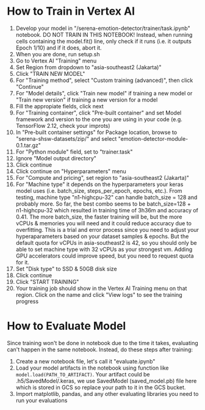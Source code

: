 # How to Train in Vertex AI
1. Develop your model in "/serena-emotion-detector/trainer/task.ipynb" notebook. DO NOT TRAIN IN THIS NOTEBOOK! Instead, when running cells containing the model.fit() line, only check if it runs (i.e. it outputs Epoch 1/10) and if it does, abort it.
2. When you are done, run setup.sh
3. Go to Vertex AI "Training" menu
4. Set Region from dropdown to "asia-southeast2 (Jakarta)"
5. Click "TRAIN NEW MODEL"
6. For "Training method", select "Custom training (advanced)", then click "Continue"
7. For "Model details", click "Train new model" if training a new model or "Train new version" if training a new version for a model
8. Fill the appropiate fields, click next
9. For "Training container", click "Pre-built container" and set Model framework and version to the one you are using in your code (e.g. TensorFlow 2.12, check your improts)
10. In "Pre-built container settings" for Package location, browse to "serena-shsw-datasets/zip/" and select "emotion-detector-module-0.1.tar.gz"
11. For "Python module" field, set to "trainer.task"
12. Ignore "Model output directory"
13. Click continue
14. Click continue on "Hyperparameters" menu
15. For "Compute and pricing", set region to "asia-southeast2 (Jakarta)"
16. For "Machine type" it depends on the hyperparameters your keras model uses (i.e. batch_size, steps_per_epoch, epochs, etc.). From testing, machine type "n1-highcpu-32" can handle batch_size = 128 and probably more. So far, the best combo seems to be batch_size=128 + n1-highcpu-32 which resulted in training time of 3h36m and accuracy of 0.41. The more batch_size, the faster training will be, but the more vCPUs & memories you will need and it could reduce accuracy due to overfitting. This is a trial and error process since you need to adjust your hyperaparameters based on your dataset samples & epochs. But the default quota for vCPUs in asia-southeast2 is 42, so you should only be able to set machine type with 32 vCPUs as your strongest vm. Adding GPU accelerators could improve speed, but you need to request quota for it.
17. Set "Disk type" to SSD & 50GB disk size
18. Click continue
19. Click "START TRAINING"
20. Your training job should show in the Vertex AI Training menu on that region. Click on the name and click "View logs" to see the training progress

# How to Evaluate Model
Since training won't be done in notebook due to the time it takes, evaluating can't happen in the same notebook. Instead, do these steps after training:
1. Create a new notebook file, let's call it "evaluate.ipynb"
2. Load your model artifacts in the notebook using function like `model.load(PATH_TO_ARTIFACT)`. Your artifact could be .h5/SavedModel/.keras, we use SavedModel (saved_model.pb) file here which is stored in GCS so replace your path to it in the GCS bucket.
3. Import matplotlib, pandas, and any other evaluating libraries you need to run your evaluations